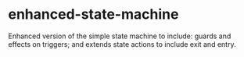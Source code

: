 # enhanced-state-machine
Enhanced version of the simple state machine to include: guards and effects on triggers; and extends state actions to include exit and entry.
